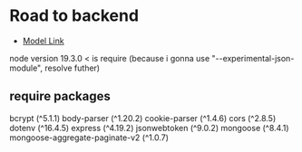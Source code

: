 # Road to backend 

- [Model Link](https://app.eraser.io/workspace/YtPqZ1VogxGy1jzIDkzj)

 node version 19.3.0 < is require (because i gonna use "--experimental-json-module", resolve futher)  

## require packages

bcrypt (^5.1.1)
body-parser (^1.20.2)
cookie-parser (^1.4.6)
cors (^2.8.5)
dotenv (^16.4.5)
express (^4.19.2)
jsonwebtoken (^9.0.2)
mongoose (^8.4.1)
mongoose-aggregate-paginate-v2 (^1.0.7) 
